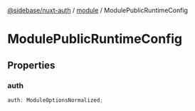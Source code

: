[@sidebase/nuxt-auth](../../index.md) / [module](../index.md) / ModulePublicRuntimeConfig

# ModulePublicRuntimeConfig

## Properties

### auth

```ts
auth: ModuleOptionsNormalized;
```
